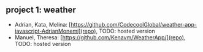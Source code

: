 ## project 1: weather

- Adrian, Kata, Melina: [https://github.com/CodecoolGlobal/weather-app-javascript-AdrianMonemi](repo), TODO: hosted version
- Manuel, Theresa: [https://github.com/Kenavm/WeatherApp/](repo), TODO: hosted version
